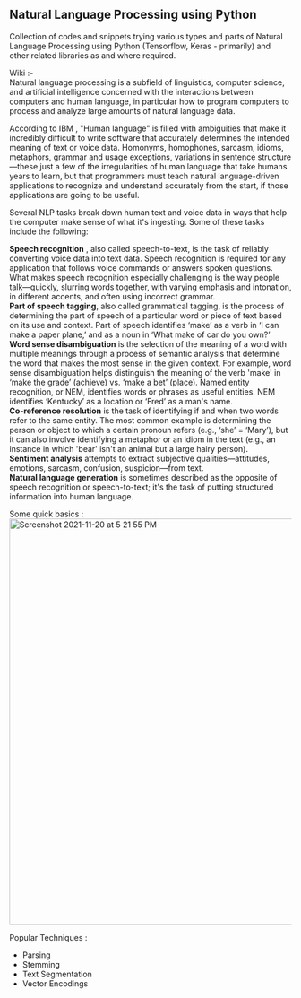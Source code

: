 ## Natural Language Processing using Python ##

Collection of codes and snippets trying various types and parts of Natural Language Processing using Python (Tensorflow, Keras - primarily) and other related libraries as and where required.    

Wiki :-  
  Natural language processing is a subfield of linguistics, computer science, and artificial intelligence concerned with the interactions between computers and human language, in particular how to program computers to process and analyze large amounts of natural language data.  
  
According to IBM , "Human language" is filled with ambiguities that make it incredibly difficult to write software that accurately determines the intended meaning of text or voice data. Homonyms, homophones, sarcasm, idioms, metaphors, grammar and usage exceptions, variations in sentence structure—these just a few of the irregularities of human language that take humans years to learn, but that programmers must teach natural language-driven applications to recognize and understand accurately from the start, if those applications are going to be useful.  

Several NLP tasks break down human text and voice data in ways that help the computer make sense of what it's ingesting. Some of these tasks include the following:  
  
**Speech recognition** , also called speech-to-text, is the task of reliably converting voice data into text data. Speech recognition is required for any application that follows voice commands or answers spoken questions. What makes speech recognition especially challenging is the way people talk—quickly, slurring words together, with varying emphasis and intonation, in different accents, and often using incorrect grammar.     
**Part of speech tagging**, also called grammatical tagging, is the process of determining the part of speech of a particular word or piece of text based on its use and context. Part of speech identifies ‘make’ as a verb in ‘I can make a paper plane,’ and as a noun in ‘What make of car do you own?’  
**Word sense disambiguation** is the selection of the meaning of a word with multiple meanings  through a process of semantic analysis that determine the word that makes the most sense in the given context. For example, word sense disambiguation helps distinguish the meaning of the verb 'make' in ‘make the grade’ (achieve) vs. ‘make a bet’ (place).
Named entity recognition, or NEM, identifies words or phrases as useful entities. NEM identifies ‘Kentucky’ as a location or ‘Fred’ as a man's name.  
**Co-reference resolution** is the task of identifying if and when two words refer to the same entity. The most common example is determining the person or object to which a certain pronoun refers (e.g., ‘she’ = ‘Mary’),  but it can also involve identifying a metaphor or an idiom in the text  (e.g., an instance in which 'bear' isn't an animal but a large hairy person).  
**Sentiment analysis** attempts to extract subjective qualities—attitudes, emotions, sarcasm, confusion, suspicion—from text.  
**Natural language generation** is sometimes described as the opposite of speech recognition or speech-to-text; it's the task of putting structured information into human language.  


Some quick basics :  
<img width="725" alt="Screenshot 2021-11-20 at 5 21 55 PM" src="https://user-images.githubusercontent.com/61674750/142725319-ec0c6662-0c58-49ec-a977-f5ac082f976e.png">

Popular Techniques :  
  - Parsing   
  - Stemming  
  - Text Segmentation 
  - Vector Encodings 



